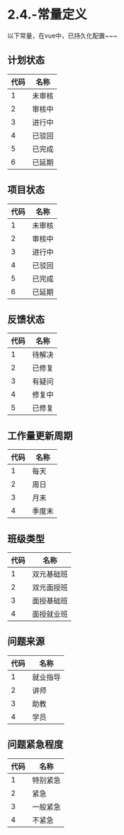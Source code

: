 # 2.4.-常量定义

以下常量，在vue中，已持久化配置~~~

## 计划状态

代码 | 名称
-----|------
1      | 未审核
2      | 审核中
3      | 进行中
4      | 已驳回
5      | 已完成
6      | 已延期

## 项目状态

代码 | 名称
-----|------
1      | 未审核
2      | 审核中
3      | 进行中
4      | 已驳回
5      | 已完成
6      | 已延期

## 反馈状态

代码 | 名称
-----|------
1      | 待解决
2      | 已修复
3      | 有疑问
4      | 修复中
5      | 已修复

## 工作量更新周期

代码 | 名称
-----|------
1      | 每天
2      | 周日
3      | 月末
4      | 季度末

## 班级类型

代码 | 名称
-----|------
1      | 双元基础班
2      | 双元面授班
3      | 面授基础班
4      | 面授就业班

## 问题来源

代码 | 名称
-----|------
1      | 就业指导
2      | 讲师
3      | 助教
4      | 学员

## 问题紧急程度

代码 | 名称
-----|------
1      | 特别紧急
2      | 紧急
3      | 一般紧急
4      | 不紧急
